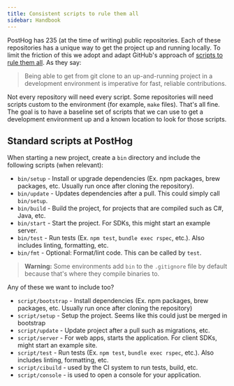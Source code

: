 ```yaml
---
title: Consistent scripts to rule them all
sidebar: Handbook
---
```


PostHog has 235 (at the time of writing) public repositories. Each of these repositories has a unique way to get the project up and running locally. To limit the friction of this we adopt and adapt GitHub's approach of [scripts to rule them all](https://github.blog/engineering/engineering-principles/scripts-to-rule-them-all/). As they say:

> Being able to get from git clone to an up-and-running project in a development environment is imperative for fast, reliable contributions.

Not every repository will need every script. Some repositories will need scripts custom to the environment (for example, `make` files). That's all fine. The goal is to have a baseline set of scripts that we can use to get a development environment up and a known location to look for those scripts.

## Standard scripts at PostHog

When starting a new project, create a `bin` directory and include the following scripts (when relevant):

* `bin/setup` - Install or upgrade dependencies (Ex. npm packages, brew packages, etc. Usually run once after cloning the repository).
* `bin/update` - Updates dependencies after a pull. This could simply call `bin/setup`.
* `bin/build` - Build the project, for projects that are compiled such as C#, Java, etc.
* `bin/start` - Start the project. For SDKs, this might start an example server.
* `bin/test` - Run tests (Ex. `npm test`, `bundle exec rspec`, etc.). Also includes linting, formatting, etc.
* `bin/fmt` - Optional: Format/lint code. This can be called by `test`.

> **Warning:** Some environments add `bin` to the `.gitignore` file by default because that's where they compile binaries to.

Any of these we want to include too?

* `script/bootstrap` - Install dependencies (Ex. npm packages, brew packages, etc. Usually run once after cloning the repository)
* `script/setup` - Setup the project. Seems like this could just be merged in bootstrap
* `script/update` - Update project after a pull such as migrations, etc.
* `script/server` - For web apps, starts the application. For client SDKs, might start an example site.
* `script/test` - Run tests (Ex. `npm test`, `bundle exec rspec`, etc.). Also includes linting, formatting, etc.
* `script/cibuild` - used by the CI system to run tests, build, etc.
* `script/console` - is used to open a console for your application.